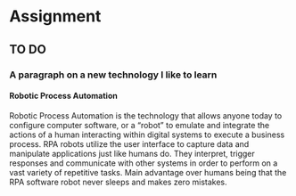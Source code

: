 # Assignment
## TO DO
### A paragraph on a new technology I like to learn
#### Robotic Process Automation

Robotic Process Automation is the technology that allows anyone today to configure computer software, or a “robot” to emulate and integrate the actions of a human interacting within digital systems to execute a business process. RPA robots utilize the user interface to capture data and manipulate applications just like humans do. They interpret, trigger responses and communicate with other systems in order to perform on a vast variety of repetitive tasks. Main advantage over humans being that the RPA software robot never sleeps and makes zero mistakes.
